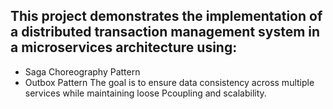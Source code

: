## This project demonstrates the implementation of a distributed transaction management system in a microservices architecture using:
- Saga Choreography Pattern
- Outbox Pattern
The goal is to ensure data consistency across multiple services while maintaining loose Pcoupling and scalability.
